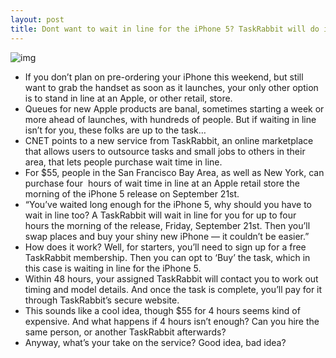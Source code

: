 ```yaml
---
layout: post
title: Dont want to wait in line for the iPhone 5? TaskRabbit will do it for you
---
```

![img](http://media.idownloadblog.com/wp-content/uploads/2012/04/Apple-Store-Covent-Garden-London-UK-exterior-001.jpg)
* If you don’t plan on pre-ordering your iPhone this weekend, but still want to grab the handset as soon as it launches, your only other option is to stand in line at an Apple, or other retail, store.
* Queues for new Apple products are banal, sometimes starting a week or more ahead of launches, with hundreds of people. But if waiting in line isn’t for you, these folks are up to the task…
* CNET points to a new service from TaskRabbit, an online marketplace that allows users to outsource tasks and small jobs to others in their area, that lets people purchase wait time in line.
* For $55, people in the San Francisco Bay Area, as well as New York, can purchase four  hours of wait time in line at an Apple retail store the morning of the iPhone 5 release on September 21st.
* “You’ve waited long enough for the iPhone 5, why should you have to wait in line too? A TaskRabbit will wait in line for you for up to four hours the morning of the release, Friday, September 21st. Then you’ll swap places and buy your shiny new iPhone — it couldn’t be easier.”
* How does it work? Well, for starters, you’ll need to sign up for a free TaskRabbit membership. Then you can opt to ‘Buy’ the task, which in this case is waiting in line for the iPhone 5.
* Within 48 hours, your assigned TaskRabbit will contact you to work out timing and model details. And once the task is complete, you’ll pay for it through TaskRabbit’s secure website.
* This sounds like a cool idea, though $55 for 4 hours seems kind of expensive. And what happens if 4 hours isn’t enough? Can you hire the same person, or another TaskRabbit afterwards?
* Anyway, what’s your take on the service? Good idea, bad idea?

